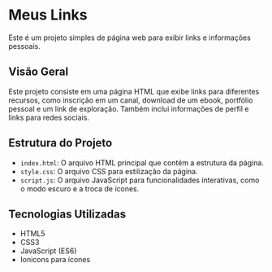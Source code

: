 # Meus Links

Este é um projeto simples de página web para exibir links e informações pessoais.

## Visão Geral

Este projeto consiste em uma página HTML que exibe links para diferentes recursos, como inscrição em um canal, download de um ebook, portfólio pessoal e um link de exploração. Também inclui informações de perfil e links para redes sociais.

## Estrutura do Projeto

- `index.html`: O arquivo HTML principal que contém a estrutura da página.
- `style.css`: O arquivo CSS para estilização da página.
- `script.js`: O arquivo JavaScript para funcionalidades interativas, como o modo escuro e a troca de ícones.

## Tecnologias Utilizadas

- HTML5
- CSS3
- JavaScript (ES6)
- Ionicons para ícones





 
